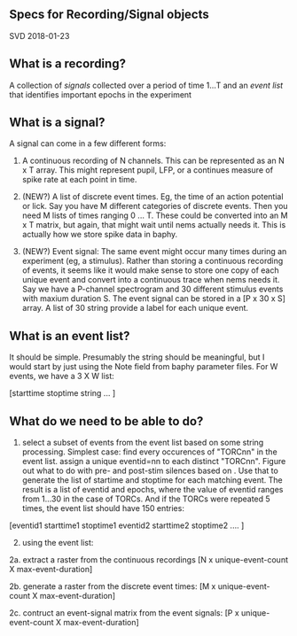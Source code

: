 ## Specs for Recording/Signal objects

SVD 2018-01-23

## What is a recording?

A collection of *signals* collected over a period of time 1...T and an *event list* that identifies important epochs in the experiment

## What is a signal?

A signal can come in a few different forms:

1. A continuous recording of N channels. This can be represented as an N x T array. This might represent pupil, LFP, or a continues 
measure of spike rate at each point in time.

2. (NEW?) A list of discrete event times. Eg, the time of an action potential or lick. Say you have M different categories of discrete events. 
Then you need M lists of times ranging 0 ... T. These could be converted into an M x T matrix, but again, that might wait until
nems actually needs it. This is actually how we store spike data in baphy.

3. (NEW?) Event signal: The same event might occur many times during an experiment (eg, a stimulus). 
Rather than storing a continuous recording of events, it seems like it would make sense to store one copy of each unique event 
and convert into a continuous trace when nems needs it. Say we have a P-channel spectrogram and 30 different stimulus events
with maxium duration S.  The event signal can be stored in a [P x 30 x S] array.  A list of 30 string provide a label for 
each unique event.

## What is an event list?

It should be simple. Presumably the string should be meaningful, but I would start by just using the Note field from baphy parameter files.
For W events, we have a 3 X W list:

[starttime stoptime string
 ...
]


## What do we need to be able to do?

1. select a subset of events from the event list based on some string processing. Simplest case: find every occurences of "TORCnn" in
the event list. assign a unique eventid=nn to each distinct "TORCnn". Figure out what to do with pre- and post-stim silences based
on <smart way of representing events>. Use that to generate the list of startime and stoptime for each matching event. The result is a
list of eventid and epochs, where the value of eventid ranges from 1...30 in the case of TORCs. And if the TORCs were repeated 5 times,
the event list should have 150 entries:

[eventid1 starttime1 stoptime1
 eventid2 starttime2 stoptime2
 ....
]

2. using the event list:

2a. extract a raster from the continuous recordings [N x unique-event-count X max-event-duration]

2b. generate a raster from the discrete event times: [M x unique-event-count X max-event-duration]

2c. contruct an event-signal matrix from the event signals: [P x unique-event-count X max-event-duration]






